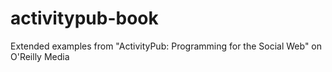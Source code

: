 # activitypub-book
Extended examples from "ActivityPub: Programming for the Social Web" on O'Reilly Media
